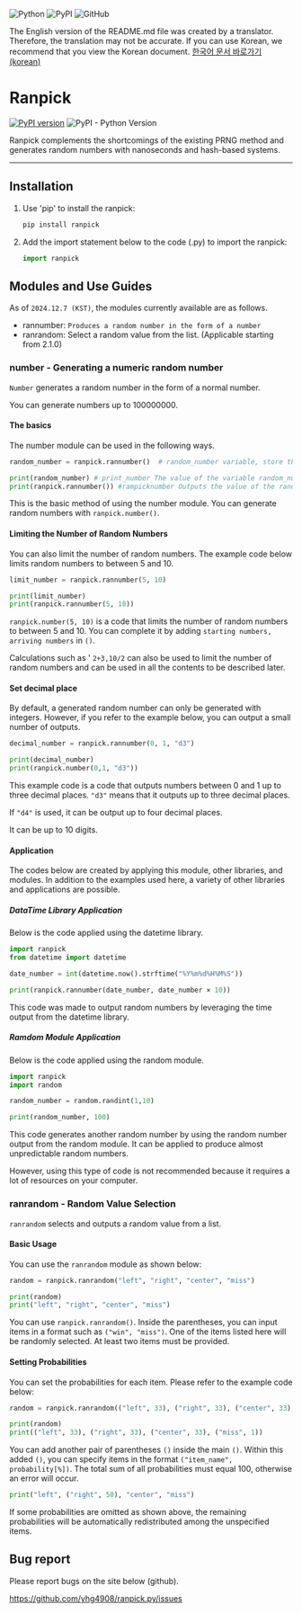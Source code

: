 ![Python](https://img.shields.io/badge/Python-3776AB?style=for-the-badge&logo=Python&logoColor=white)
![PyPI](https://img.shields.io/badge/PyPI-3775A9?style=for-the-badge&logo=PyPI&logoColor=white)
![GitHub](https://img.shields.io/badge/github-%23121011.svg?style=for-the-badge&logo=github&logoColor=white)


The English version of the README.md file was created by a translator. Therefore, the translation may not be accurate. If you can use Korean, we recommend that you view the Korean document.
[한국어 문서 바로가기(korean)](https://github.com/yhg4908/ranpick.py/blob/main/README_KR.md)

# Ranpick
[![PyPI version](https://badge.fury.io/py/ranpick.svg)](https://badge.fury.io/py/ranpick)
![PyPI - Python Version](https://img.shields.io/pypi/pyversions/ranpick)



Ranpick complements the shortcomings of the existing PRNG method and generates random numbers with nanoseconds and hash-based systems.


---



## Installation



1. Use 'pip' to install the ranpick:

   ```bash
   pip install ranpick
   ```
2. Add the import statement below to the code (.py) to import the ranpick:

   ```python
   import ranpick
   ```



## Modules and Use Guides


As of `2024.12.7 (KST)`, the modules currently available are as follows.

- rannumber: `Produces a random number in the form of a number`
- ranrandom: Select a random value from the list. (Applicable starting from 2.1.0)



### number - Generating a numeric random number


`Number` generates a random number in the form of a normal number.

You can generate numbers up to 100000000.



#### The basics



The number module can be used in the following ways.
```python
random_number = ranpick.rannumber()  # random_number variable, store the random number (~100000000) that is selected as the random number module.

print(random_number) # print_number The value of the variable random_number.
print(ranpick.rannumber()) #rampicknumber Outputs the value of the random number drawn by the module.
```
This is the basic method of using the number module. You can generate random numbers with `ranpick.number()`.


#### Limiting the Number of Random Numbers



You can also limit the number of random numbers. The example code below limits random numbers to between 5 and 10.
```python
limit_number = ranpick.rannumber(5, 10)

print(limit_number)
print(ranpick.rannumber(5, 10))
```
`ranpick.number(5, 10)` is a code that limits the number of random numbers to between 5 and 10. You can complete it by adding `starting numbers, arriving numbers` in `()`.

Calculations such as ' `2+3,10/2` can also be used to limit the number of random numbers and can be used in all the contents to be described later.


#### Set decimal place



By default, a generated random number can only be generated with integers. However, if you refer to the example below, you can output a small number of outputs.
```python
decimal_number = ranpick.rannumber(0, 1, "d3")

print(decimal_number)
print(ranpick.number(0,1, "d3"))
```
This example code is a code that outputs numbers between 0 and 1 up to three decimal places. `"d3"` means that it outputs up to three decimal places.

If `"d4"` is used, it can be output up to four decimal places.

It can be up to 10 digits.


#### Application



The codes below are created by applying this module, other libraries, and modules. In addition to the examples used here, a variety of other libraries and applications are possible.

##### DataTime Library Application
Below is the code applied using the datetime library.
```python
import ranpick
from datetime import datetime

date_number = int(datetime.now().strftime("%Y%m%d%H%M%S"))

print(ranpick.rannumber(date_number, date_number × 10))
```
This code was made to output random numbers by leveraging the time output from the datetime library.

##### Ramdom Module Application
Below is the code applied using the random module.
```python
import ranpick
import random

random_number = random.randint(1,10)

print(random_number, 100)
```
This code generates another random number by using the random number output from the random module. It can be applied to produce almost unpredictable random numbers.

However, using this type of code is not recommended because it requires a lot of resources on your computer.

### ranrandom - Random Value Selection
`ranrandom` selects and outputs a random value from a list.

#### Basic Usage
You can use the `ranrandom` module as shown below:
```python
random = ranpick.ranrandom("left", "right", "center", "miss")

print(random)
print("left", "right", "center", "miss")
```
You can use `ranpick.ranrandom()`. Inside the parentheses, you can input items in a format such as `("win", "miss")`.
One of the items listed here will be randomly selected.
At least two items must be provided.

#### Setting Probabilities
You can set the probabilities for each item. Please refer to the example code below:
```python
random = ranpick.ranrandom(("left", 33), ("right", 33), ("center", 33), ("miss", 1))

print(random)
print(("left", 33), ("right", 33), ("center", 33), ("miss", 1))
```
You can add another pair of parentheses `()` inside the main `()`.
Within this added `()`, you can specify items in the format `("item_name", probability[%])`.
The total sum of all probabilities must equal 100, otherwise an error will occur.
```python
print("left", ("right", 50), "center", "miss")
```
If some probabilities are omitted as shown above, the remaining probabilities will be automatically redistributed among the unspecified items.

## Bug report


Please report bugs on the site below (github).

<https://github.com/yhg4908/ranpick.py/issues>
